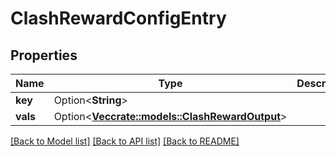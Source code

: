 # ClashRewardConfigEntry

## Properties

Name | Type | Description | Notes
------------ | ------------- | ------------- | -------------
**key** | Option<**String**> |  | [optional]
**vals** | Option<[**Vec<crate::models::ClashRewardOutput>**](ClashRewardOutput.md)> |  | [optional]

[[Back to Model list]](../README.md#documentation-for-models) [[Back to API list]](../README.md#documentation-for-api-endpoints) [[Back to README]](../README.md)


